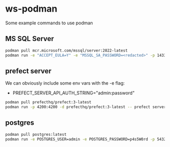 # ws-podman

Some example commands to use podman

## MS SQL Server

```bash
podman pull mcr.microsoft.com/mssql/server:2022-latest
podman run -e "ACCEPT_EULA=Y" -e "MSSQL_SA_PASSWORD=<redacted>" -p 1433:1433 --name sql1 --hostname sql1 -d mcr.microsoft.com/mssql/server:2022-latest
```

## prefect server

We can obviously include some env vars with the -e flag:

* PREFECT_SERVER_API_AUTH_STRING="admin:password"

```bash
podman pull prefecthq/prefect:3-latest 
podman run -p 4200:4200 -d prefecthq/prefect:3-latest -- prefect server start --host 0.0.0.0
```

## postgres

```bash
podman pull postgres:latest
podman run -e POSTGRES_USER=admin -e POSTGRES_PASSWORD=p4s5W0rd -p 5432:5432 postgres --host 0.0.0.0
```

